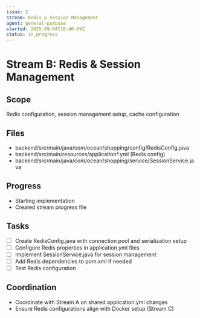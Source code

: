 ```yaml
---
issue: 2
stream: Redis & Session Management
agent: general-purpose
started: 2025-09-04T16:46:09Z
status: in_progress
---
```


# Stream B: Redis & Session Management

## Scope
Redis configuration, session management setup, cache configuration

## Files
- backend/src/main/java/com/ocean/shopping/config/RedisConfig.java
- backend/src/main/resources/application*.yml (Redis config)
- backend/src/main/java/com/ocean/shopping/service/SessionService.java

## Progress
- Starting implementation
- Created stream progress file

## Tasks
- [ ] Create RedisConfig.java with connection pool and serialization setup
- [ ] Configure Redis properties in application.yml files
- [ ] Implement SessionService.java for session management
- [ ] Add Redis dependencies to pom.xml if needed
- [ ] Test Redis configuration

## Coordination
- Coordinate with Stream A on shared application.yml changes
- Ensure Redis configurations align with Docker setup (Stream C)